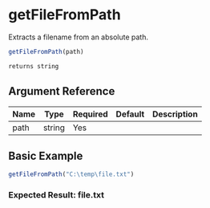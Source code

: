 # getFileFromPath

 Extracts a filename from an absolute path.

```javascript
getFileFromPath(path)
```

```javascript
returns string
```

## Argument Reference

| Name | Type | Required | Default | Description |
| --- | --- | --- | --- | --- |
| path | string | Yes |  |  |

## Basic Example

```javascript
getFileFromPath("C:\temp\file.txt")
```

### Expected Result: file.txt
